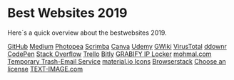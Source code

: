# Best Websites 2019
Here´s a quick overview about the bestwebsites 2019. 

[GitHub](https://github.com/)
[Medium](https://medium.com/)
[Photopea](https://www.photopea.com/)
[Scrimba](https://scrimba.com/)
[Canva](https://www.canva.com/)
[Udemy](https://www.udemy.com/)
[GWiki](https://www.gwiki.io/)
[VirusTotal](https://www.virustotal.com/)
[ddownr](https://ddownr.com/)
[CodePen](https://codepen.io/)
[Stack Overflow](https://stackoverflow.com/)
[Trello](https://trello.com/)
[Bitly](https://bitly.com/)
[GRABIFY IP Locker]()
[mohmal.com Temporary Trash-Email Service]()
[material.io Icons]()
[Browserstack]()
[Choose an license]()
[TEXT-IMAGE.com]()




